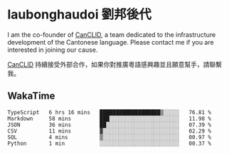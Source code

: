 # laubonghaudoi 劉邦後代

I am the co-founder of [CanCLID](https://github.com/CanCLID), a team dedicated to the infrastructure development of the Cantonese language. Please contact me if you are interested in joining our cause.

[CanCLID](https://github.com/CanCLID) 持續接受外部合作，如果你對推廣粵語感興趣並且願意幫手，請聯繫我。


## WakaTime

<!--START_SECTION:waka-->

```text
TypeScript   6 hrs 16 mins   ███████████████████▒░░░░░   76.81 %
Markdown     58 mins         ███░░░░░░░░░░░░░░░░░░░░░░   11.98 %
JSON         36 mins         ██░░░░░░░░░░░░░░░░░░░░░░░   07.39 %
CSV          11 mins         ▓░░░░░░░░░░░░░░░░░░░░░░░░   02.29 %
SQL          4 mins          ▒░░░░░░░░░░░░░░░░░░░░░░░░   00.97 %
Python       1 min           ░░░░░░░░░░░░░░░░░░░░░░░░░   00.37 %
```

<!--END_SECTION:waka-->

